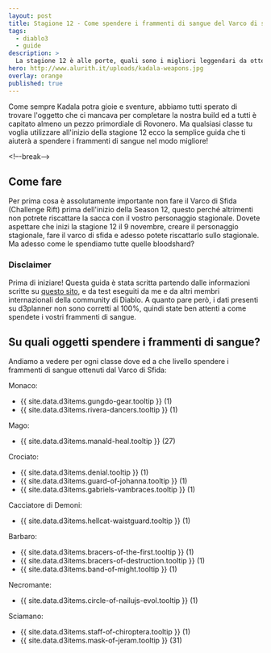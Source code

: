 ```yaml
---
layout: post
title: Stagione 12 - Come spendere i frammenti di sangue del Varco di sfida
tags:
  - diablo3
  - guide
description: >
  La stagione 12 è alle porte, quali sono i migliori leggendari da ottenere da Kadala
hero: http://www.alurith.it/uploads/kadala-weapons.jpg
overlay: orange
published: true
---
```

Come sempre Kadala potra gioie e sventure, abbiamo tutti sperato di trovare l'oggetto che ci mancava per completare la nostra build ed a tutti è capitato almeno un pezzo primordiale di Rovonero. Ma qualsiasi classe tu voglia utilizzare all'inizio della stagione 12 ecco la semplice guida che ti aiuterà a spendere i frammenti di sangue nel modo migliore!

<!–-break-–>

## Come fare
Per prima cosa è assolutamente importante non fare il Varco di Sfida (Challenge Rift) prima dell'inizio della Season 12, questo perché altrimenti non potrete riscattare la sacca con il vostro personaggio stagionale. Dovete aspettare che inizi la stagione 12 il 9 novembre, creare il personaggio stagionale, fare il varco di sfida e adesso potete riscattarlo sullo stagionale. Ma adesso come le spendiamo tutte quelle bloodshard?


### Disclaimer
Prima di iniziare! Questa guida è stata scritta partendo dalle informazioni scritte su <a href="http://d3planner.com/game/kadala">questo sito</a>, e da test eseguiti da me e da altri membri internazionali della community di Diablo. A quanto pare però, i dati presenti su d3planner non sono corretti al 100%, quindi state ben attenti a come spendete i vostri frammenti di sangue. 

## Su quali oggetti spendere i frammenti di sangue?
Andiamo a vedere per ogni classe dove ed a che livello spendere i frammenti di sangue ottenuti dal Varco di Sfida:

Monaco: 
<ul>
  <li>{{ site.data.d3items.gungdo-gear.tooltip }} (1)</li>
  <li>{{ site.data.d3items.rivera-dancers.tooltip }} (1)</li>
</ul>

Mago: 
<ul>
  <li>{{ site.data.d3items.manald-heal.tooltip }} (27)</li>
</ul>

Crociato: 
<ul>
  <li>{{ site.data.d3items.denial.tooltip }} (1)</li>
  <li>{{ site.data.d3items.guard-of-johanna.tooltip }} (1)</li>
  <li>{{ site.data.d3items.gabriels-vambraces.tooltip }} (1)</li>
</ul>

Cacciatore di Demoni:
<ul>
  <li>{{ site.data.d3items.hellcat-waistguard.tooltip }} (1)</li>
</ul>

Barbaro:
<ul>
  <li>{{ site.data.d3items.bracers-of-the-first.tooltip }} (1)</li>
  <li>{{ site.data.d3items.bracers-of-destruction.tooltip }} (1)</li>
  <li>{{ site.data.d3items.band-of-might.tooltip }} (1)</li>
</ul>
  
Necromante: 
<ul>
  <li>{{ site.data.d3items.circle-of-nailujs-evol.tooltip }} (1)</li>
</ul>

Sciamano: 
<ul>
  <li>{{ site.data.d3items.staff-of-chiroptera.tooltip }} (1)</li>
  <li>{{ site.data.d3items.mask-of-jeram.tooltip }} (31)</li>
</ul>
